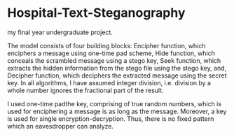 # Hospital-Text-Steganography
my final year undergraduate project.

The model consists of four building blocks: Encipher function, which enciphers a message using one-time pad scheme, Hide function, which conceals the scrambled message using a stego key, Seek function, which extracts the hidden information from the stego file using the stego key, and, Decipher function, which deciphers the extracted message using the secret key. In all algorithms, I have assumed integer division, i.e. division by a whole number ignores the fractional part of the result.

I used one-time padthe key, comprising of true random numbers, which is used for enciphering a message is as long as the message. Moreover, a key is used for single encryption-decryption. Thus, there is no fixed pattern which an eavesdropper can analyze.
